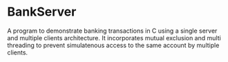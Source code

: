 # BankServer
A program to demonstrate banking transactions in C using a single server and multiple clients architecture. It incorporates mutual exclusion and multi threading to prevent simulatenous access to the same account by multiple clients.
